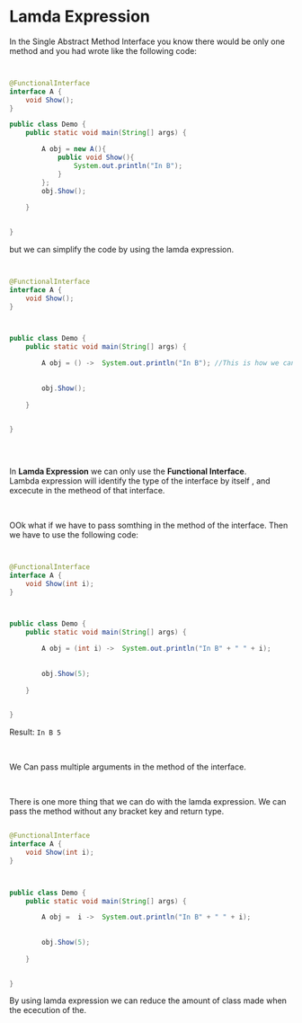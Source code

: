 # Lamda Expression

In the Single Abstract Method Interface you know there would be only one method and you had wrote like the following code:
```java


@FunctionalInterface
interface A {
    void Show();
}

public class Demo {
    public static void main(String[] args) {

        A obj = new A(){
            public void Show(){
                System.out.println("In B");
            }
        };
        obj.Show();
        
    }

    
}

```

but we can simplify the code by using the lamda expression.

```java


@FunctionalInterface
interface A {
    void Show();
}



public class Demo {
    public static void main(String[] args) {

        A obj = () ->  System.out.println("In B"); //This is how we can use the lamda expression.
            
        
        obj.Show();
        
    }

    
}

    
    
```

In **Lamda Expression** we can only use the **Functional Interface**.
<br>
Lambda expression will identify the type of the interface by itself , and excecute in the metheod of that interface.

<br>

OOk what if we have to pass somthing in the method of the interface. Then we have to use the following code:

```java


@FunctionalInterface
interface A {
    void Show(int i);
}



public class Demo {
    public static void main(String[] args) {

        A obj = (int i) ->  System.out.println("In B" + " " + i);
            
        
        obj.Show(5);
        
    }

    
}

```

Result: `In B 5`




<br>

We Can pass multiple arguments in the method of the interface.

<br>

There is one more thing that we can do with the lamda expression. We can pass the method without any bracket key and return type.

```java

@FunctionalInterface
interface A {
    void Show(int i);
}



public class Demo {
    public static void main(String[] args) {

        A obj =  i ->  System.out.println("In B" + " " + i);
            
        
        obj.Show(5);
        
    }

    
}

```

By using lamda expression we can reduce the amount of class made when the ececution of the.


